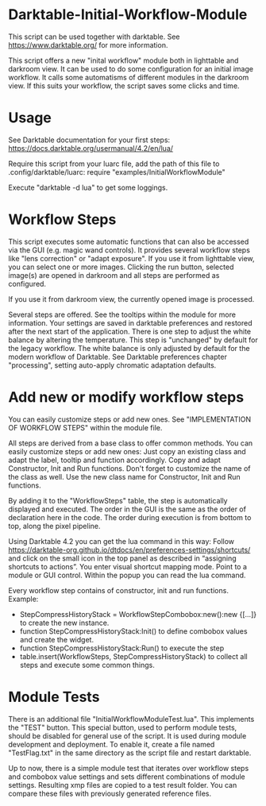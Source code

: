 # Darktable-Initial-Workflow-Module
This script can be used together with darktable. See https://www.darktable.org/ for more information.

This script offers a new "inital workflow" module both in lighttable and darkroom view. It can be used to do some configuration for an initial image workflow. It calls some automatisms of different modules in the darkroom view. If this suits your workflow, the script saves some clicks and time.

# Usage
See Darktable documentation for your first steps: https://docs.darktable.org/usermanual/4.2/en/lua/

Require this script from your luarc file, add the path of this file to .config/darktable/luarc: 
require "examples/InitialWorkflowModule"

Execute "darktable -d lua" to get some loggings.

# Workflow Steps
This script executes some automatic functions that can also be accessed via the GUI (e.g. magic wand controls). It provides several workflow steps like "lens correction" or "adapt exposure". If you use it from lighttable view, you can select one or more images. Clicking the run button, selected image(s) are opened in darkroom and all steps are performed as configured.

If you use it from darkroom view, the currently opened image is processed.

Several steps are offered. See the tooltips within the module for more information. Your settings are saved in darktable preferences and restored after the next start of the application. There is one step to adjust the white balance by altering the temperature. This step is "unchanged" by default for the legacy workflow. The white balance is only adjusted by default for the modern workflow of Darktable. See Darktable preferences chapter "processing", setting auto-apply chromatic adaptation defaults.

# Add new or modify workflow steps

You can easily customize steps or add new ones. See "IMPLEMENTATION OF WORKFLOW STEPS" within the module file.

All steps are derived from a base class to offer common methods. You can easily customize steps or add new ones: Just copy an existing class and adapt the label, tooltip and function accordingly. Copy and adapt Constructor, Init and Run functions. Don't forget to customize the name of the class as well. Use the new class name for Constructor, Init and Run functions.

By adding it to the "WorkflowSteps" table, the step is automatically displayed and executed. The order in the GUI is the same as the order of declaration here in the code. The order during execution is from bottom to top, along the pixel pipeline.

Using Darktable 4.2 you can get the lua command in this way: Follow https://darktable-org.github.io/dtdocs/en/preferences-settings/shortcuts/ and click on the small icon in the top panel as described in “assigning shortcuts to actions”. You enter visual shortcut mapping mode. Point to a module or GUI control. Within the popup you can read the lua command.

Every workflow step contains of constructor, init and run functions. Example:
- StepCompressHistoryStack = WorkflowStepCombobox:new():new {[...]} to create the new instance.
- function StepCompressHistoryStack:Init() to define combobox values and create the widget.
- function StepCompressHistoryStack:Run() to execute the step
- table.insert(WorkflowSteps, StepCompressHistoryStack) to collect all steps and execute some common things.

# Module Tests

There is an additional file "InitialWorkflowModuleTest.lua". This implements the "TEST" button. This special button, used to perform module tests, should be disabled for general use of the script. It is used during module development and deployment. To enable it, create a file named "TestFlag.txt" in the same directory as the script file and restart darktable.

Up to now, there is a simple module test that iterates over workflow steps and combobox value settings and sets different combinations of module settings. Resulting xmp files are copied to a test result folder. You can compare these files with previously generated reference files.
